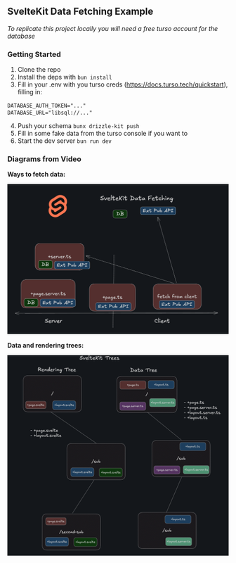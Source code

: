 ## SvelteKit Data Fetching Example

_To replicate this project locally you will need a free turso account for the database_

### Getting Started

1. Clone the repo
2. Install the deps with `bun install`
3. Fill in your .env with you turso creds (https://docs.turso.tech/quickstart), filling in:

```
DATABASE_AUTH_TOKEN="..."
DATABASE_URL="libsql://..."
```

4. Push your schema `bunx drizzle-kit push`
5. Fill in some fake data from the turso console if you want to
6. Start the dev server `bun run dev`

### Diagrams from Video

**Ways to fetch data:**

![diagram](./static/sveltekit%20data%20fetching.png)

**Data and rendering trees:**

![diagram](./static/sveltekit%20trees.png)
